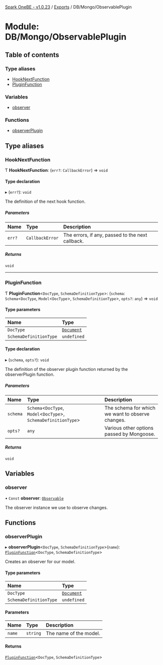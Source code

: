 [Spark OneBE - v1.0.23](../README.md) / [Exports](../modules.md) / DB/Mongo/ObservablePlugin

# Module: DB/Mongo/ObservablePlugin

## Table of contents

### Type aliases

- [HookNextFunction](DB_Mongo_ObservablePlugin.md#hooknextfunction)
- [PluginFunction](DB_Mongo_ObservablePlugin.md#pluginfunction)

### Variables

- [observer](DB_Mongo_ObservablePlugin.md#observer)

### Functions

- [observerPlugin](DB_Mongo_ObservablePlugin.md#observerplugin)

## Type aliases

### HookNextFunction

Ƭ **HookNextFunction**: (`err?`: `CallbackError`) => `void`

#### Type declaration

▸ (`err?`): `void`

The definition of the next hook function.

##### Parameters

| Name | Type | Description |
| :------ | :------ | :------ |
| `err?` | `CallbackError` | The errors, if any, passed to the next callback. |

##### Returns

`void`

___

### PluginFunction

Ƭ **PluginFunction**<`DocType`, `SchemaDefinitionType`\>: (`schema`: `Schema`<`DocType`, `Model`<`DocType`\>, `SchemaDefinitionType`\>, `opts?`: `any`) => `void`

#### Type parameters

| Name | Type |
| :------ | :------ |
| `DocType` | [`Document`]( https://developer.mozilla.org/en-US/docs/Web/API/Document ) |
| `SchemaDefinitionType` | `undefined` |

#### Type declaration

▸ (`schema`, `opts?`): `void`

The definition of the observer plugin function returned by the observerPlugin function.

##### Parameters

| Name | Type | Description |
| :------ | :------ | :------ |
| `schema` | `Schema`<`DocType`, `Model`<`DocType`\>, `SchemaDefinitionType`\> | The schema for which we want to observe changes. |
| `opts?` | `any` | Various other options passed by Mongoose. |

##### Returns

`void`

## Variables

### observer

• `Const` **observer**: [`Observable`](../classes/DB_Mongo_Observable.Observable.md)

The observer instance we use to observe changes.

## Functions

### observerPlugin

▸ **observerPlugin**<`DocType`, `SchemaDefinitionType`\>(`name`): [`PluginFunction`](DB_Mongo_ObservablePlugin.md#pluginfunction)<`DocType`, `SchemaDefinitionType`\>

Creates an observer for our model.

#### Type parameters

| Name | Type |
| :------ | :------ |
| `DocType` | [`Document`]( https://developer.mozilla.org/en-US/docs/Web/API/Document ) |
| `SchemaDefinitionType` | `undefined` |

#### Parameters

| Name | Type | Description |
| :------ | :------ | :------ |
| `name` | `string` | The name of the model. |

#### Returns

[`PluginFunction`](DB_Mongo_ObservablePlugin.md#pluginfunction)<`DocType`, `SchemaDefinitionType`\>
